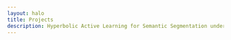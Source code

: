 ```yaml
---
layout: halo
title: Projects
description: Hyperbolic Active Learning for Semantic Segmentation under Domain Shift
---
```


